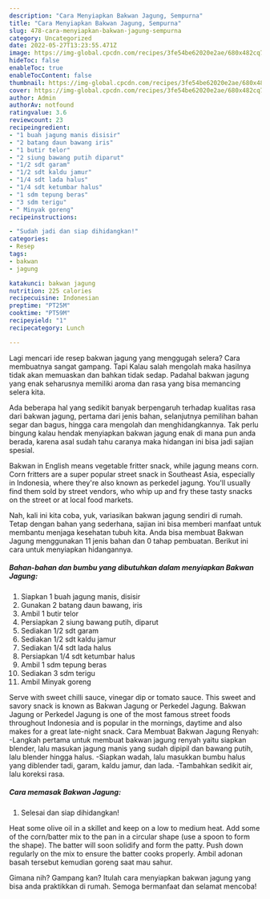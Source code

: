 ```yaml
---
description: "Cara Menyiapkan Bakwan Jagung, Sempurna"
title: "Cara Menyiapkan Bakwan Jagung, Sempurna"
slug: 478-cara-menyiapkan-bakwan-jagung-sempurna
category: Uncategorized
date: 2022-05-27T13:23:55.471Z
image: https://img-global.cpcdn.com/recipes/3fe54be62020e2ae/680x482cq70/bakwan-jagung-foto-resep-utama.jpg
hideToc: false
enableToc: true
enableTocContent: false
thumbnail: https://img-global.cpcdn.com/recipes/3fe54be62020e2ae/680x482cq70/bakwan-jagung-foto-resep-utama.jpg
cover: https://img-global.cpcdn.com/recipes/3fe54be62020e2ae/680x482cq70/bakwan-jagung-foto-resep-utama.jpg
author: Admin
authorAv: notfound
ratingvalue: 3.6
reviewcount: 23
recipeingredient:
- "1 buah jagung manis disisir"
- "2 batang daun bawang iris"
- "1 butir telor"
- "2 siung bawang putih diparut"
- "1/2 sdt garam"
- "1/2 sdt kaldu jamur"
- "1/4 sdt lada halus"
- "1/4 sdt ketumbar halus"
- "1 sdm tepung beras"
- "3 sdm terigu"
- " Minyak goreng"
recipeinstructions:

- "Sudah jadi dan siap dihidangkan!"
categories:
- Resep
tags:
- bakwan
- jagung

katakunci: bakwan jagung 
nutrition: 225 calories
recipecuisine: Indonesian
preptime: "PT25M"
cooktime: "PT59M"
recipeyield: "1"
recipecategory: Lunch

---
```



Lagi mencari ide resep bakwan jagung yang menggugah selera? Cara membuatnya sangat gampang. Tapi Kalau salah mengolah maka hasilnya tidak akan memuaskan dan bahkan tidak sedap. Padahal bakwan jagung yang enak seharusnya memiliki aroma dan rasa yang bisa memancing selera kita.


Ada beberapa hal yang sedikit banyak berpengaruh terhadap kualitas rasa dari bakwan jagung, pertama dari jenis bahan, selanjutnya pemilihan bahan segar dan bagus, hingga cara mengolah dan menghidangkannya. Tak perlu bingung kalau hendak menyiapkan bakwan jagung enak di mana pun anda berada, karena asal sudah tahu caranya maka hidangan ini bisa jadi sajian spesial.

Bakwan in English means vegetable fritter snack, while jagung means corn. Corn fritters are a super popular street snack in Southeast Asia, especially in Indonesia, where they&#39;re also known as perkedel jagung. You&#39;ll usually find them sold by street vendors, who whip up and fry these tasty snacks on the street or at local food markets.


Nah, kali ini kita coba, yuk, variasikan bakwan jagung sendiri di rumah. Tetap dengan bahan yang sederhana, sajian ini bisa memberi manfaat untuk membantu menjaga kesehatan tubuh kita. Anda bisa membuat Bakwan Jagung menggunakan 11 jenis bahan dan 0 tahap pembuatan. Berikut ini cara untuk menyiapkan hidangannya.

<!--inarticleads1-->

##### Bahan-bahan dan bumbu yang dibutuhkan dalam menyiapkan Bakwan Jagung:

1. Siapkan 1 buah jagung manis, disisir
1. Gunakan 2 batang daun bawang, iris
1. Ambil 1 butir telor
1. Persiapkan 2 siung bawang putih, diparut
1. Sediakan 1/2 sdt garam
1. Sediakan 1/2 sdt kaldu jamur
1. Sediakan 1/4 sdt lada halus
1. Persiapkan 1/4 sdt ketumbar halus
1. Ambil 1 sdm tepung beras
1. Sediakan 3 sdm terigu
1. Ambil  Minyak goreng


Serve with sweet chilli sauce, vinegar dip or tomato sauce. This sweet and savory snack is known as Bakwan Jagung or Perkedel Jagung. Bakwan Jagung or Perkedel Jagung is one of the most famous street foods throughout Indonesia and is popular in the mornings, daytime and also makes for a great late-night snack. Cara Membuat Bakwan Jagung Renyah: -Langkah pertama untuk membuat bakwan jagung renyah yaitu siapkan blender, lalu masukan jagung manis yang sudah dipipil dan bawang putih, lalu blender hingga halus. -Siapkan wadah, lalu masukkan bumbu halus yang diblender tadi, garam, kaldu jamur, dan lada. -Tambahkan sedikit air, lalu koreksi rasa. 

<!--inarticleads2-->

##### Cara memasak Bakwan Jagung:


1. Selesai dan siap dihidangkan!

Heat some olive oil in a skillet and keep on a low to medium heat. Add some of the corn/batter mix to the pan in a circular shape (use a spoon to form the shape). The batter will soon solidify and form the patty. Push down regularly on the mix to ensure the batter cooks properly. Ambil adonan basah tersebut kemudian goreng saat mau sahur. 

Gimana nih? Gampang kan? Itulah cara menyiapkan bakwan jagung yang bisa anda praktikkan di rumah. Semoga bermanfaat dan selamat mencoba!
